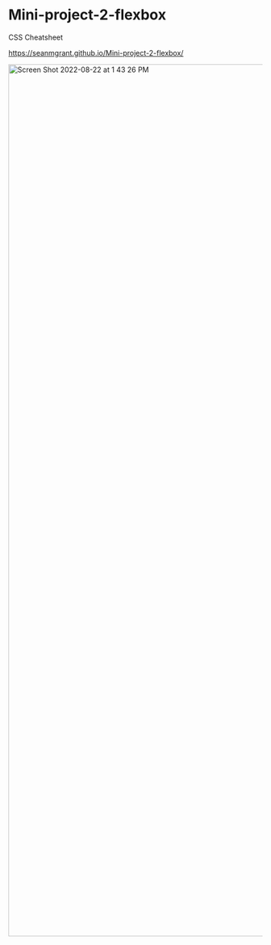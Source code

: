 # Mini-project-2-flexbox
CSS Cheatsheet 

https://seanmgrant.github.io/Mini-project-2-flexbox/

<img width="1726" alt="Screen Shot 2022-08-22 at 1 43 26 PM" src="https://user-images.githubusercontent.com/104331199/186005409-c010e361-7ca6-449b-8d11-33f8538bb0bc.png">
